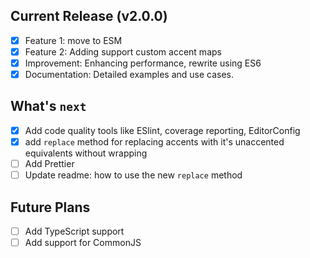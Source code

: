 ## Current Release (v2.0.0)

-   [x] Feature 1: move to ESM
-   [x] Feature 2: Adding support custom accent maps
-   [x] Improvement: Enhancing performance, rewrite using ES6
-   [x] Documentation: Detailed examples and use cases.

## What's `next`

-   [x] Add code quality tools like ESlint, coverage reporting, EditorConfig
-   [x] add `replace` method for replacing accents with it's unaccented equivalents without wrapping
-   [ ] Add Prettier
-   [ ] Update readme: how to use the new `replace` method

## Future Plans

-   [ ] Add TypeScript support
-   [ ] Add support for CommonJS
